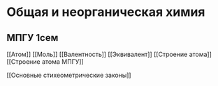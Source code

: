 # Общая и неорганическая химия


## МПГУ 1сем



[[Атом]]
[[Моль]]
[[Валентность]]
[[Эквивалент]]
[[Строение атома]]
[[Строение атома МПГУ]]

[[Основные стихеометрические законы]]






